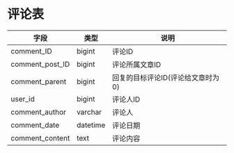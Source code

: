 # 评论表

字段 | 类型 | 说明
---|---|---
comment_ID | bigint | 评论ID
comment_post_ID | bigint | 评论所属文章ID
comment_parent | bigint | 回复的目标评论ID(评论给文章时为0)
user_id | bigint | 评论人ID
comment_author | varchar | 评论人
comment_date | datetime | 评论日期
comment_content | text | 评论内容
